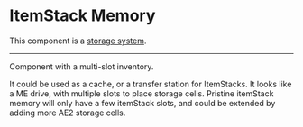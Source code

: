 # ItemStack Memory
This component is a [storage system](../OpenEnergistics/module/storage/StorageSystem.md).
***
Component with a multi-slot inventory.

It could be used as a cache, or a transfer station for
ItemStacks. It looks like a ME drive, with multiple slots to place storage cells.
Pristine itemStack memory will only have a few itemStack slots, and could be extended
by adding more AE2 storage cells.